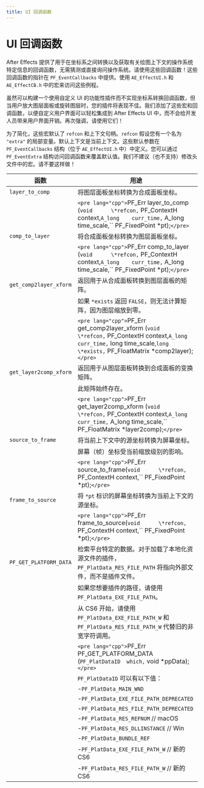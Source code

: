 ```yaml
---
title: UI 回调函数
---
```

# UI 回调函数

After Effects 提供了用于在坐标系之间转换以及获取有关绘图上下文的操作系统特定信息的回调函数，无需猜测或直接询问操作系统。请使用这些回调函数！这些回调函数的指针在 `PF_EventCallbacks` 中提供。使用 `AE_EffectUI.h` 和 `AE_EffectCB.h` 中的宏来访问这些例程。

虽然可以构建一个使用自定义 UI 的功能性插件而不实现坐标系转换回调函数，但当用户放大图层面板或旋转图层时，您的插件将表现不佳。我们添加了这些宏和回调函数，以便自定义用户界面可以轻松集成到 After Effects UI 中，而不会给开发人员带来用户界面开销。再次强调，请使用它们！

为了简化，这些宏默认了 `refcon` 和上下文句柄。`refcon` 假设您有一个名为 `"extra"` 的局部变量。默认上下文是当前上下文。这些默认参数在 `PF_EventCallbacks` 结构（位于 `AE_EffectUI.h` 中）中定义。您可以通过 `PF_EventExtra` 结构访问回调函数来覆盖默认值。我们不建议（也不支持）修改头文件中的宏。请不要这样做！

| 函数 | 用途 |
| --- | --- |
| `layer_to_comp` | 将图层面板坐标转换为合成面板坐标。 |
| | `<pre lang="cpp">`PF_Err layer_to_comp (``void      \*refcon,``  PF_ContextH    context,``A_long    curr_time,``  A_long    time_scale,``  PF_FixedPoint  \*pt);`</pre>` |
| `comp_to_layer` | 将合成面板坐标转换为图层面板坐标。 |
| | `<pre lang="cpp">`PF_Err comp_to_layer (``void      \*refcon,``  PF_ContextH    context,``A_long    curr_time,``  A_long    time_scale,``  PF_FixedPoint  \*pt);`</pre>` |
| `get_comp2layer_xform` | 返回用于从合成面板转换到图层面板的矩阵。 |
| | 如果 `*exists` 返回 `FALSE`，则无法计算矩阵，因为图层缩放到零。 |
| | `<pre lang="cpp">`PF_Err get_comp2layer_xform (``void       \*refcon,``  PF_ContextH     context,``A_long     curr_time,``  long       time_scale,``long       \*exists,``  PF_FloatMatrix  \*comp2layer);`</pre>` |
| `get_layer2comp_xform` | 返回用于从图层面板转换到合成面板的变换矩阵。 |
| | 此矩阵始终存在。 |
| | `<pre lang="cpp">`PF_Err get_layer2comp_xform (``void       \*refcon,``  PF_ContextH     context,``A_long     curr_time,``  A_long     time_scale,``  PF_FloatMatrix  \*layer2comp);`</pre>` |
| `source_to_frame` | 将当前上下文中的源坐标转换为屏幕坐标。 |
| | 屏幕（帧）坐标受当前缩放级别的影响。 |
| | `<pre lang="cpp">`PF_Err source_to_frame(``void      \*refcon,``  PF_ContextH    context,``  PF_FixedPoint  \*pt);`</pre>` |
| `frame_to_source` | 将 `*pt` 标识的屏幕坐标转换为当前上下文的源坐标。 |
| | `<pre lang="cpp">`PF_Err frame_to_source(``void      \*refcon,``  PF_ContextH    context,``  PF_FixedPoint  \*pt);`</pre>` |
| `PF_GET_PLATFORM_DATA` | 检索平台特定的数据。对于加载了本地化资源文件的插件，`PF_PlatData_RES_FILE_PATH` 将指向外部文件，而不是插件文件。 |
| | 如果您想要插件的路径，请使用 `PF_PlatData_EXE_FILE_PATH`。 |
| | 从 CS6 开始，请使用 `PF_PlatData_EXE_FILE_PATH_W` 和 `PF_PlatData_RES_FILE_PATH_W` 代替旧的非宽字符调用。 |
| | `<pre lang="cpp">`PF_Err PF_GET_PLATFORM_DATA (``PF_PlatDataID  which,``  void      \*ppData);`</pre>` |
| | `PF_PlatDataID` 可以有以下值： |
| | -`PF_PlatData_MAIN_WND` |
| | -`PF_PlatData_EXE_FILE_PATH_DEPRECATED` |
| | -`PF_PlatData_RES_FILE_PATH_DEPRECATED` |
| | -`PF_PlatData_RES_REFNUM` // macOS |
| | -`PF_PlatData_RES_DLLINSTANCE` // Win |
| | -`PF_PlatData_BUNDLE_REF` |
| | -`PF_PlatData_EXE_FILE_PATH_W` // 新的 CS6 |
| | -`PF_PlatData_RES_FILE_PATH_W` // 新的 CS6 |
